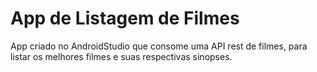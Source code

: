# App de Listagem de Filmes


App criado no AndroidStudio que consome uma API rest de filmes, para listar os melhores filmes e suas respectivas sinopses.


